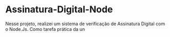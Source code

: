 # Assinatura-Digital-Node
Nesse projeto, realizei um sistema de verificação de Assinatura Digital com o Node.Js. Como tarefa prática da un
